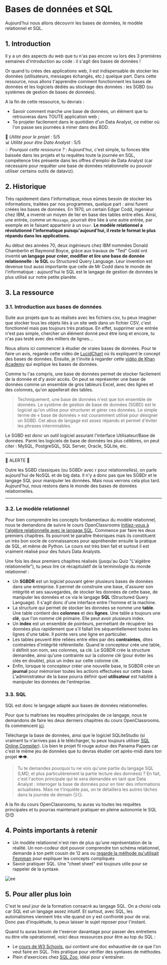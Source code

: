 # Bases de données et SQL 

Aujourd'hui nous allons découvrir les bases de données, le modèle relationnel et SQL.

## 1. Introduction
Il y a un des aspects du web que tu n'as pas encore vu lors des 3 premières semaines d'introduction au code : il s'agit des bases de données ! 

Or quand tu crées des applications web, il est indispensable de stocker les données (utilisateurs, messages échangés, etc.) quelque part. Dans cette ressource, nous allons t'apprendre comment fonctionnent les bases de données et les logiciels dédiés au stockage des données : les SGBD (ou systèmes de gestion de bases de données).

A la fin de cette ressource, tu devrais :
- Savoir comment marche une base de données, un élément que tu retrouveras dans TOUTE application web ;
- Te projeter facilement dans le quotidien d'un Data Analyst, ce métier où l'on passe ses journées à miner dans des BDD.

📌 *Utilité pour le projet* : 5/5<br/>
📊 *Utilité pour être Data Analyst* : 5/5<br/>
💡 *Pourquoi cette ressource ?* : Aujourd'hui, c'est simple, tu fonces tête baissée dans les projets et tu requêtes toute la journée en SQL, compétence très présente dans les offres d'emploi de Data Analyst (car nécessaire pour requêter une base de données relationnelle ou pouvoir utiliser certains outils de dataviz). 

## 2. Historique
Très rapidement dans l'informatique, nous eûmes besoin de stocker les informations, traitées par nos programmes, quelque part : ainsi furent créées les bases de données. En 1970, un certain Edgar Codd, ingénieur chez IBM, a inventé un moyen de lier en base des tables entre elles. Ainsi, une entrée, comme un `Message`, pourrait être liée à une autre entrée, par exemple en le faisant appartenir à un `User`. **Le modèle relationnel a révolutionné l'informatique puisqu'aujourd'hui, il reste le format le plus répandu dans les applications.**

Au début des années 70, deux ingénieurs chez IBM nommées Donald Chamberlin et Raymond Boyce, grâce aux travaux de "Ted" Codd ont inventé **un langage pour créer, modifier et lire une base de donnée relationnelle : le SQL** ou Structured Query Language. Leur invention est devenue tout aussi importante que celle de Mr Codd dans le monde de l'informatique : aujourd'hui le SQL est le langage de gestion de données le plus utilisé sur notre petite planète.

## 3. La ressource
### 3.1. Introduction aux bases de données

Suite aux projets que tu as réalisés avec les fichiers csv, tu peux imaginer que stocker tous les objets liés à un site web dans un fichier CSV, c'est fonctionnel mais pas toujours très pratique. En effet, supprimer une entrée n'est pas simple, chercher un élément donné peut être long et encore, tu n'as pas testé avec des milliers de lignes…

Nous allons ici commencer à étudier de vraies bases de données. Pour te faire un avis, regarde cette vidéo de [LucidChart](https://www.youtube.com/watch?v=wR0jg0eQsZA) où ils expliquent le concept des bases de données. Ensuite, je t'invite à regarder cette [vidéo de Khan Academy](https://www.youtube.com/watch?v=IXycPq7MnwE) qui explique les bases de données.

Comme tu l'as compris, une base de données permet de stocker facilement de la donnée et d'y avoir accès. On peut se représenter une base de données comme un ensemble de gros tableurs Excel, avec des lignes et des colonnes, qu'on appellerait des tables.

> Techniquement, une base de données n'est que ton ensemble de données. Le système de gestion de base de données (SGBD) est le logiciel qu'on utilise pour structurer et gérer ces données. Le simple terme de « base de données » est couramment utilisé pour désigner un SGBD. Cet abus de langage est assez répandu et permet d'éviter les phrases interminables. 

Le SGBD est donc un outil logiciel assurant l'interface Utilisateur/Base de données. Parmi les logiciels de base de données les plus célèbres, on peut citer : MySQL, PostgreSQL, SQL Server, Oracle, SQLite, etc.

___

🔴 ALERTE 🔴

Outre les SGBD classiques (ou SGBDr avec r pour relationnelles), on parle aujourd'hui de NoSQL et de big data. Il n'y a donc pas que les SGBDr et le langage SQL pour manipuler les données. Mais nous verrons cela plus tard. Aujourd'hui, nous restons dans le monde des bases de données relationnelles.

___


### 3.2. Le modèle relationnel 

Pour bien comprendre les concepts fondamentaux du modèle relationnel, nous te demandons de suivre le cours OpenClassrooms [Initiez-vous à l'algèbre relationnelle avec le langage SQL](https://openclassrooms.com/fr/courses/4449026-initiez-vous-a-lalgebre-relationnelle-avec-le-langage-sql). Commence par faire les deux premiers chapitres. Ils pourront te paraître théoriques mais ils constituent un très bon socle de connaissances pour appréhender ensuite la pratique de SQL, et même de Python. Le cours est très bien fait et surtout il est vraiment réalisé pour des futurs Data Analysts. 

Une fois les deux premiers chapitres réalisés (jusqu'au Quiz "L'algèbre relationnelle"), tu peux lire ce récapitulatif de  la terminologie du monde relationnel : 

- Un **SGBDR** est un logiciel pouvant gérer plusieurs bases de données dans une entreprise. Il permet de construire une base, d'assurer son intégrité et ses sauvegardes, de stocker les données de cette base, de manipuler les données et ce via le langage **SQL** (Structured Query Language). Il s'agit donc d'une interface entre l'homme et la machine.
- La structure qui permet de stocker les données se nomme une **table**. Une table contient des **colonnes** et des **lignes**. Une table a toujours une **clé**, que l'on nomme clé primaire. Elle peut avoir plusieurs index. 
- Un **index** est un ensemble de pointeurs, permettant de récupérer les données plus rapidement que s'il fallait lire séquentiellement toutes les lignes d'une table. Il pointe vers une ligne en particulier.
- Les tables peuvent être reliées entre elles par des **contraintes**, dites contraintes d'intégrité référentielle. Quand le concepteur crée une table, il définit son nom, ses colonnes, sa clé. Le SGBDR crée la structure demandée, ainsi qu'une contrainte sur la colonne clé (pour éviter les clés en double), plus un index sur cette colonne clé.
- Enfin, lorsque le concepteur créer une nouvelle base, le SGBDR crée un **journal** pour mémoriser toutes les actions effectuées sur cette base. L'administrateur de la base pourra définir quel **utilisateur** est habilité à manipuler les données de l'entreprise.


### 3.3. SQL

SQL est donc le langage adapté aux bases de données relationnelles.

Pour que tu maîtrises les requêtes principales de ce langage, nous te demandons de faire les deux derniers chapitres du cours OpenClassrooms. Ils commencent [ici](https://openclassrooms.com/fr/courses/4449026-initiez-vous-a-lalgebre-relationnelle-avec-le-langage-sql/4538696-comprenez-les-bases-de-donnees-sql).

Télécharge la base de données, ainsi que le logiciel SQLiteStudio (si vraiment tu n'arrives pas à le télécharger, tu peux toujours utiliser [SQL Online Compiler](https://sqliteonline.com/)). Lis bien le projet fil rouge autour des Panama Papers car c'est le même jeu de données que tu devras étudier cet après-midi dans ton projet 👁👁.

> Tu te demandes pourquoi tu ne vois qu'une partie du langage SQL (LMD, et plus particulièrement la partie lecture des données) ? En fait, c'est l'action principale qui te sera demandée en tant que Data Analyst : interroger la base de données pour en tirer des informations actualisées. Mais ne t'inquiète pas, on te détaillera les autres tâches dans la journée de demain 😏😏.

A la fin du cours OpenClassrooms, tu auras vu toutes les requêtes principales et tu pourras maintenant pratiquer en pleine autonomie le SQL 😊😊


## 4. Points importants à retenir
- Un modèle relationnel n'est rien de plus qu'une représentation de la réalité. Un non-codeur doit pouvoir comprendre ton schéma relationnel, demande à ton petit cousin de 12 ans ou [regarde la méthode qu'utilisait Feynman](https://www.mieuxpenser.com/articles/la-meilleure-maniere-dapprendre-la-methode-feynman) pour expliquer les concepts compliqués
- Savoir pratiquer SQL. Une "cheet sheet" est toujours utile pour se rappeler de la syntaxe.

![ee](https://www.sqltutorial.org/wp-content/uploads/2016/04/SQL-Cheet-Sheet-1.png)

## 5. Pour aller plus loin
C'est le seul jour de la formation consacré au langage SQL. On a choisi cela car SQL est un langage assez intuitif. Et surtout, avec SQL, les automatismes viennent très vite quand on y est confronté pour de vrai. Donc pas d'inquiétude, tu peux laisser le sujet reposer pour l'instant. 

Quand tu auras besoin de t'exercer davantage pour passer des entretiens ou être vite opérationnel, voici deux ressources pour être au top du SQL :
- Le [cours de W3 Schools](https://www.w3schools.com/sql/), qui contient une doc exhaustive de ce que l'on veut faire en SQL. Très pratique pour vérifier des syntaxes de méthodes.
- Plein d'exercices chez [SQL Zoo](https://sqlzoo.net/wiki/SELECT_basics), idéal pour s'entraîner.
